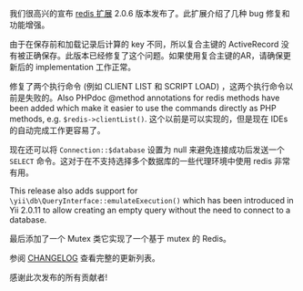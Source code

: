 我们很高兴的宣布 [redis 扩展](https://github.com/yiisoft/yii2-redis) 2.0.6 版本发布了。此扩展介绍了几种 bug 修复和功能增强。

由于在保存前和加载记录后计算的 key 不同，所以复合主键的 ActiveRecord 没有被正确保存。此版本已经修复了这个问题。如果使用复合主键的AR，请确保更新后的 implementation 工作正常。

修复了两个执行命令 (例如 CLIENT LIST 和 SCRIPT LOAD) ，这两个执行命令以前是失败的。Also PHPdoc @method annotations for redis methods have been added which make it easier to use the commands directly as PHP methods, e.g. `$redis->clientList()`. 这个以前是可以实现的，但是现在 IDEs 的自动完成工作更容易了。

现在还可以将  `Connection::$database`  设置为 null 来避免连接成功后发送一个 `SELECT` 命令。这对于在不支持选择多个数据库的一些代理环境中使用 redis 非常有用。

This release also adds support for `\yii\db\QueryInterface::emulateExecution()` which has been introduced in Yii 2.0.11 to allow creating an empty query without the need to connect to a database.

最后添加了一个 Mutex 类它实现了一个基于 mutex 的 Redis。

参阅 [CHANGELOG](https://github.com/yiisoft/yii2-redis/blob/2.0.6/CHANGELOG.md) 查看完整的更新列表。

感谢此次发布的所有贡献者!
